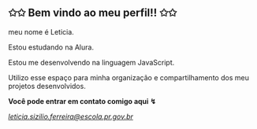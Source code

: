 ## ✩✩ Bem vindo ao meu perfil!! ✩✩
meu nome é Leticia.

Estou estudando na Alura.

Estou me desenvolvendo na linguagem JavaScript.

Utilizo esse espaço para minha organização e compartilhamento dos meu projetos desenvolvidos.

**Você pode entrar em contato comigo aqui ↯**

*leticia.sizilio.ferreira@escola.pr.gov.br*
<!--
**

Here are some ideas to get you started:

- 🔭 I’m currently working on ...
- 🌱 I’m currently learning ...
- 👯 I’m looking to collaborate on ...
- 🤔 I’m looking for help with ...
- 💬 Ask me about ...
- 📫 How to reach me: ...
- 😄 Pronouns: ...
- ⚡ Fun fact: ...
-->
